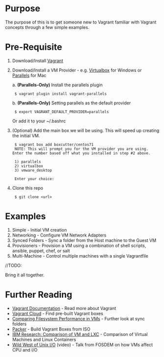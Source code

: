 # Purpose
The purpose of this is to get someone new to Vagrant familiar with Vagrant concepts through a few simple examples.

# Pre-Requisite
1. Download/Install [Vagrant](http://www.vagrantup.com/downloads.html)
2. Download/Install a VM Provider - e.g. [Virtualbox](https://www.virtualbox.org/wiki/Downloads) for Windows or [Parallels](http://www.parallels.com/products/desktop/download/) for Mac
    
    a. **(Parallels-Only)** Install the parallels plugin
       
        $ vagrant plugin install vagrant-parallels   
    b. **(Parallels-Only)** Setting parallels as the default provider
    
        $ export VAGRANT_DEFAULT_PROVIDER=parallels
        
    Or add it to your ~/.bashrc
    
3. (Optional) Add the main box we will be using. This will speed up creating the initial VM.

        $ vagrant box add boxcutter/centos71
        NOTE: This will prompt you for the VM provider you are using. Enter the number based off what you installed in step #2 above.
        
        1) parallels
        2) virtualbox
        3) vmware_desktop
        
        Enter your choice: 
        
4. Clone this repo

        $ git clone <url>
        
# Examples
1. Simple - Initial VM creation
2. Networking - Configure VM Network Adapters
3. Synced Folders - Sync a folder from the Host machine to the Guest VM
4. Provisioners - Provision a VM using a combination of shell scripts, ansible, puppet, chef, or salt
5. Multi-Machine - Control multiple machines with a single Vagrantfile

//TODO:

Bring it all together.

# Further Reading
* [Vagrant Documentation](http://docs.vagrantup.com/v2/) - Read more about Vagrant
* [Vagrant Cloud](https://vagrantcloud.com/) - Find pre-built Vagrant boxes
* [Comparing Filesystem Performance in VMs](http://mitchellh.com/comparing-filesystem-performance-in-virtual-machines) - Further look at sync folders
* [Packer](https://packer.io/) - Build Vagrant Boxes from ISO
* [IBM Research: Comparison of VM and LXC](http://domino.research.ibm.com/library/cyberdig.nsf/papers/0929052195DD819C85257D2300681E7B/$File/rc25482.pdf) - Comparison of Virtual Machines and Linux Containers
* [Wild West of Unix I/O](https://www.youtube.com/watch?v=Ss4pUbq09Lw) (video) - Talk from FOSDEM on how VMs affect CPU and I/O